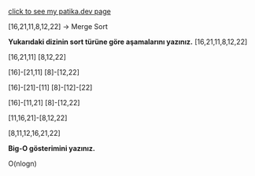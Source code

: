 [click to see my patika.dev page](https://app.patika.dev/zynps)

[16,21,11,8,12,22] -> Merge Sort

**Yukarıdaki dizinin sort türüne göre aşamalarını yazınız.**
[16,21,11,8,12,22]

[16,21,11] [8,12,22]

[16]-[21,11] [8]-[12,22]

[16]-[21]-[11] [8]-[12]-[22]

[16]-[11,21] [8]-[12,22]

[11,16,21]-[8,12,22]

[8,11,12,16,21,22]

**Big-O gösterimini yazınız.**

O(nlogn)
